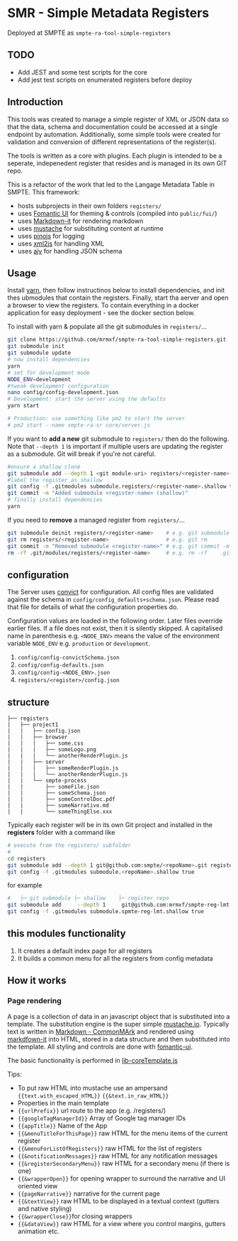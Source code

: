 # SMR - Simple Metadata Registers

Deployed at SMPTE as `smpte-ra-tool-simple-registers`

## TODO

* Add JEST and some test scripts for the core
* Add jest test scripts on enumerated registers before deploy

## Introduction

This tools was created to manage a simple register of XML or JSON data so that
the data, schema and documentation could be accessed at a single endpoint by
automation. Additionally, some simple tools were created for validation and
conversion of different representations of the register(s).

The tools is written as a core with plugins. Each plugin is intended to be a
seperate, indepenedent register that resides and is managed in its own GIT repo.

This is a refactor of the work that led to the Langage Metadata Table in SMPTE.
This framework:

* hosts subprojects in their own folders `registers/`
* uses [Fomantic UI](https://fomantic-ui.com/) for theming & controls
  (compiled into `public/fui/`)
* uses [Markdown-it](https://github.com/markdown-it) for rendering markdown
* uses [mustache](https://mustache.github.io/) for substituting content at runtime
* uses [pinojs](https://github.com/pinojs/pino) for logging
* uses [xml2js](https://www.npmjs.com/package/xml-js) for handling XML
* uses [ajv](https://www.npmjs.com/package/ajv) for handling JSON schema

## Usage

Install [yarn], then follow instructinos below to install dependencies, and init
thes ubmodules that contain the registers. Finally, start tha aerver and open a
browser to view the registers. To contain everything in a docker application for
easy deployment - see the docker section below.

To install with yarn & populate all the git submodules in `registers/`...

```sh
git clone https://github.com/mrmxf/smpte-ra-tool-simple-registers.git
git submodule init
git submodule update
# now install dependencies
yarn
# set for development mode
NODE_ENV=development
#tweak development configuration
nano config/config-development.json
# Development: start the server using the defaults
yarn start

# Production: use something like pm2 to start the server
# pm2 start --name smpte-ra-sr core/server.js
```

If you want to **add a new** git submodule to `registers/` then do the
following. Note that `--depth 1` is important if multiple users are updating the
register as a submodule. Git will break if you're not careful.

```sh
#ensure a shallow clone
git submodule add --depth 1 <git module-uri> registers/<register-name>
#label the register as shallow
git config -f .gitmodules submodule.registers/<register-name>.shallow true
git commit -m "Added submodule <register-name> (shallow)"
# finally install dependencies
yarn
```

If you need to **remove** a managed register from `registers/`...

```sh
git submodule deinit registers/<register-name>    # e.g. git submodule deinit   registers/smpte-reg-lmt
git rm registers/<register-name>                  # e.g. git rm                 registers/smpte-reg-lmt
git commit -m "Removed submodule <register-name>" # e.g. git commit -m "removed submodule smpte-reg-lmt"
rm -rf .git/modules/registers/<register-name>     # e.g. rm -rf    .git/modules/registers/smpte-reg-lmt
```

## configuration

The Server uses [convict](https://www.npmjs.com/package/convict) for configuration.
All config files are validated against the schema in `config/config_defaults+schema.json`.
Please read that file for details of what the configuration properties do.

Configuration values are loaded in the following order. Later files override earlier files.
If a file does not exist, then it is silently skipped.  A capitalised name in parenthesis
e.g. `<NODE_ENV>` means the value of the environment variable `NODE_ENV` e.g. `production`
or `development`.

1. `config/config-convictSchema.json`
2. `config/config-defaults.json`
3. `config/config-<NODE_ENV>.json`
4. `registers/<register>/config.json`

## structure

```text
├── registers
|   ├── project1
|   |   ├── config.json
|   |   ├── browser
|   |   |   ├── some.css
|   |   |   ├── someLogo.png
|   |   |   └── anotherRenderPlugin.js
|   |   ├── server
|   |   |   ├── someRenderPlugin.js
|   |   |   └── anotherRenderPlugin.js
|   |   └── smpte-process
|   |       ├── someFile.json
|   |       ├── someSchema.json
|   |       ├── someControlDoc.pdf
|   |       ├── someNarrative.md
|   |       └── someThingElse.xxx
```

Typically each register will be in its own Git project and installed
in the **registers** folder with a command like

```sh
# execute from the registers/ subfolder
#
cd registers
git submodule add --depth 1 git@github.com:smpte/<repoName>.git registers/
git config -f .gitmodules submodule.<repoName>.shallow true
```

for example

```sh
#   ├─ git submodule ├─ shallow    ├─ register repo                          ├─ relative folder location
git submodule add     --depth 1     git@github.com:mrmxf/smpte-reg-lmt.git   registers/smpte-reg-lmt/
git config -f .gitmodules submodule.spmte-reg-lmt.shallow true
```

## this modules functionality

1. It creates a default index page for all registers
2. It builds a common menu for all the registers from config metadata

## How it works

### Page rendering

A page is a collection of data in an javascript object that is substituted into a template.
The substitution engine is the super simple [mustache.io](https://mustache.github.io/).
Typically text is written in [Markdown - CommonMArk](https://spec.commonmark.org/)
and rendered using [markdfown-it](https://github.com/markdown-it/markdown-it) into HTML,
stored in a data structure and then substituted into the template. All styling
and controls are done with [fomantic-ui](fomantic-ui).

The basic functionality is performed in [lib-coreTemplate.js]

Tips:

* To put raw HTML into mustache use an ampersand `{{text.with_escaped_HTML}}` `{{&text.in_raw_HTML}}`
* Properties in the main template
* `{{urlPrefix}}` url route to the app (e.g. /registers/)
* `{{googleTagManagerId}}` Array of Google tag manager IDs
* `{{appTitle}}` Name of the App
* `{{&menuTitleForThisPage}}` raw HTML for the menu items of the current register
* `{{&menuForListOfRegisters}}` raw HTML for the list of registers
* `{{&notificationMessages}}` raw HTML for any notification messages
* `{{&registerSecondaryMenu}}` raw HTML for a secondary menu (if there is one)
* `{{&wrapperOpen}}` for opening wrapper to surround the narrative and UI oriented view
* `{{pageNarrative}}` narrative for the current page
* `{{&textView}}` raw HTML to be displayed in a textual context (gutters and native styling)
* `{{&wrapperClose}}`for closing wrappers
* `{{&dataView}}` raw HTML for a view where you control margins, gutters animation etc.

[lib-coreTemplate.js]:simple
[yarn]:https://classic.yarnpkg.com/lang/en/docs/install
